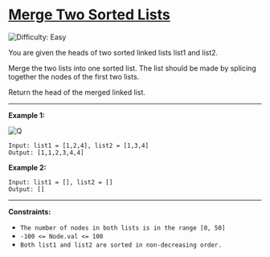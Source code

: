 # [Merge Two Sorted Lists](https://leetcode.com/problems/merge-two-sorted-lists/description/)
![Difficulty: Easy](https://img.shields.io/badge/Difficulty-Easy-brightgreen)

You are given the heads of two sorted linked lists list1 and list2.

Merge the two lists into one sorted list. The list should be made by splicing together the nodes of the first two lists.

Return the head of the merged linked list.

---
**Example 1:**

![Q](https://assets.leetcode.com/uploads/2020/10/03/merge_ex1.jpg)

```
Input: list1 = [1,2,4], list2 = [1,3,4]
Output: [1,1,2,3,4,4]

```

**Example 2:**

```
Input: list1 = [], list2 = []
Output: []

```
---

**Constraints:**

- `The number of nodes in both lists is in the range [0, 50]`
- `-100 <= Node.val <= 100`
- `Both list1 and list2 are sorted in non-decreasing order.`